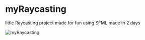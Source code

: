 # myRaycasting


little Raycasting project made for fun using SFML made in 2 days

![myRaycasting](https://user-images.githubusercontent.com/72856210/118675169-ac93b380-b7fa-11eb-8f67-500855de85e5.PNG)

